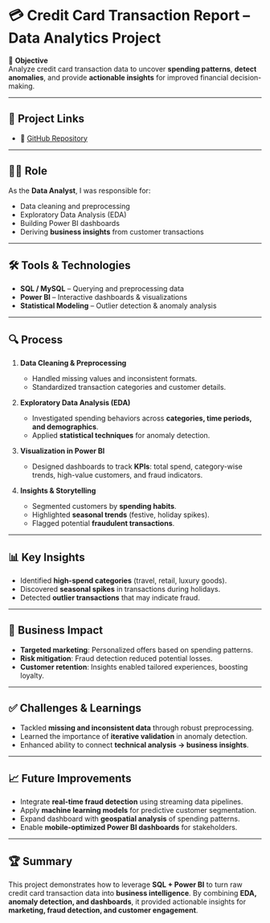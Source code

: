 # 💳 Credit Card Transaction Report – Data Analytics Project  

📌 **Objective**  
Analyze credit card transaction data to uncover **spending patterns**, **detect anomalies**, and provide **actionable insights** for improved financial decision-making.  

---

## 🔗 Project Links    
- 📂 [GitHub Repository](https://github.com/Ankithavenkannagari/Credit-Card-Transaction-Report)  

---

## 👩‍💻 Role  
As the **Data Analyst**, I was responsible for:  
- Data cleaning and preprocessing  
- Exploratory Data Analysis (EDA)  
- Building Power BI dashboards  
- Deriving **business insights** from customer transactions  

---

## 🛠 Tools & Technologies  
- **SQL / MySQL** – Querying and preprocessing data  
- **Power BI** – Interactive dashboards & visualizations  
- **Statistical Modeling** – Outlier detection & anomaly analysis  

---

## 🔍 Process  

1. **Data Cleaning & Preprocessing**  
   - Handled missing values and inconsistent formats.  
   - Standardized transaction categories and customer details.  

2. **Exploratory Data Analysis (EDA)**  
   - Investigated spending behaviors across **categories, time periods, and demographics**.  
   - Applied **statistical techniques** for anomaly detection.  

3. **Visualization in Power BI**  
   - Designed dashboards to track **KPIs**: total spend, category-wise trends, high-value customers, and fraud indicators.  

4. **Insights & Storytelling**  
   - Segmented customers by **spending habits**.  
   - Highlighted **seasonal trends** (festive, holiday spikes).  
   - Flagged potential **fraudulent transactions**.  

---

## 📊 Key Insights  
- Identified **high-spend categories** (travel, retail, luxury goods).  
- Discovered **seasonal spikes** in transactions during holidays.  
- Detected **outlier transactions** that may indicate fraud.  

---

## 💼 Business Impact  
- **Targeted marketing**: Personalized offers based on spending patterns.  
- **Risk mitigation**: Fraud detection reduced potential losses.  
- **Customer retention**: Insights enabled tailored experiences, boosting loyalty.  

---

## ✅ Challenges & Learnings  
- Tackled **missing and inconsistent data** through robust preprocessing.  
- Learned the importance of **iterative validation** in anomaly detection.  
- Enhanced ability to connect **technical analysis → business insights**.  

---

## 📈 Future Improvements  
- Integrate **real-time fraud detection** using streaming data pipelines.  
- Apply **machine learning models** for predictive customer segmentation.  
- Expand dashboard with **geospatial analysis** of spending patterns.  
- Enable **mobile-optimized Power BI dashboards** for stakeholders.  

---

## 🏆 Summary  
This project demonstrates how to leverage **SQL + Power BI** to turn raw credit card transaction data into **business intelligence**. By combining **EDA, anomaly detection, and dashboards**, it provided actionable insights for **marketing, fraud detection, and customer engagement**.  
